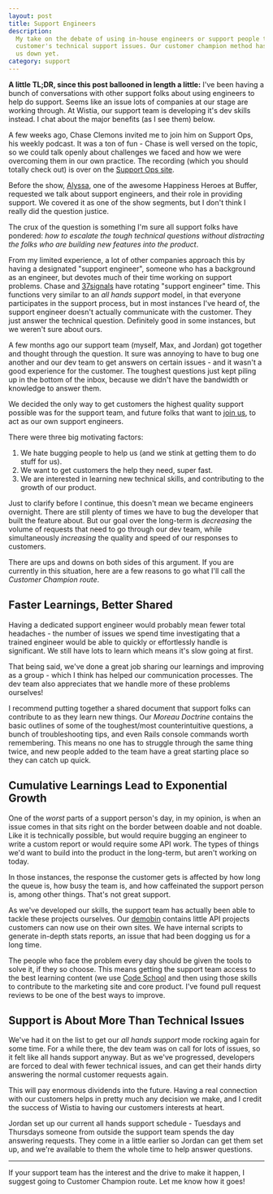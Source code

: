 ```yaml
---
layout: post
title: Support Engineers
description:
  My take on the debate of using in-house engineers or support people to solve
  customer's technical support issues. Our customer champion method hasn't let
  us down yet.
category: support
---
```


<p class="tldr"><strong>A little TL;DR, since this post ballooned in length a 
little:</strong> I've been having a bunch of conversations with other support 
folks about using engineers to help do support. Seems like an issue lots of 
companies at our stage are working through. At Wistia, our support team is 
developing it's dev skills instead. I chat about the major benefits (as I see 
them) below.</p>

A few weeks ago, Chase Clemons invited me to join him on Support Ops, his
weekly podcast. It was a ton of fun - Chase is well versed on the topic,
so we could talk openly about challenges we faced and how we were overcoming
them in our own practice. The recording (which you should totally check out) is
over on the [Support Ops site](http://supportops.co/the-customer-champion-with-jeff-vincent/).

Before the show, [Alyssa](http://twitter.com/alyssaaldersley), one of the
awesome Happiness Heroes at Buffer, requested we talk about support engineers,
and their role in providing support. We covered it as one of the show segments, 
but I don't think I really did the question justice.

The crux of the question is something I'm sure all support folks have pondered:
*how to escalate the tough technical questions without distracting the folks
who are building new features into the product*.

From my limited experience, a lot of other companies approach this by having a
designated "support engineer", someone who has a background as an engineer, but
devotes much of their time working on support problems. Chase and
[37signals](http://37signals.com) have rotating "support engineer" time. This
functions very similar to an *all hands support* model, in that everyone
participates in the support process, but in most instances I've heard of, the
support engineer doesn't actually communicate with the customer. They just
answer the technical question. Definitely good in some instances, but we
weren't sure about ours.

A few months ago our support team (myself, Max, and Jordan) got together and
thought through the question. It sure was annoying to have to bug one another 
and our dev team to get answers on certain issues - and it wasn't a good 
experience for the customer. The toughest questions just kept piling up in
the bottom of the inbox, because we didn't have the bandwidth or knowledge to 
answer them.

We decided the only way to get customers the highest quality support possible
was for the support team, and future folks that want
to [join us](http://wistia.theresumator.com/apply/5Ozymq/Customer-Champion.html),
to act as our own support engineers.

There were three big motivating factors:

  1. We hate bugging people to help us (and we stink at getting them to do
     stuff for us).
  2. We want to get customers the help they need, super fast.
  3. We are interested in learning new technical skills, and contributing to
     the growth of our product.

Just to clarify before I continue, this doesn't mean we became engineers
overnight. There are still plenty of times we have to bug the developer that
built the feature about. But our goal over the long-term is *decreasing* the
volume of requests that need to go through our dev team, while simultaneously
*increasing* the quality and speed of our responses to customers.

There are ups and downs on both sides of this argument. If you are currently in
this situation, here are a few reasons to go what I'll call the *Customer
Champion route*.

## Faster Learnings, Better Shared

Having a dedicated support engineer would probably mean fewer total headaches -
the number of issues we spend time investigating that a trained engineer would
be able to quickly or effortlessly handle is significant. We still have lots to 
learn which means it's slow going at first.

That being said, we've done a great job sharing our learnings and improving as
a group - which I think has helped our communication processes. The dev team
also appreciates that we handle more of these problems ourselves!

I recommend putting together a shared document that support folks can contribute
to as they learn new things. Our *Moreau Doctrine* contains the basic outlines 
of some of the toughest/most counterintuitive questions, a bunch of
troubleshooting tips, and even Rails console commands worth remembering. This
means no one has to struggle through the same thing twice, and new people added
to the team have a great starting place so they can catch up quick.

## Cumulative Learnings Lead to Exponential Growth

One of the *worst* parts of a support person's day, in my opinion, is when an
issue comes in that sits right on the border between doable and not doable.
Like it is technically possible, but would require bugging an engineer to write
a custom report or would require some API work. The types of things we'd want
to build into the product in the long-term, but aren't working on today.

In those instances, the response the customer gets is affected by how long the
queue is, how busy the team is, and how caffeinated the support person is,
among other things. That's not great support.

As we've developed our skills, the support team has actually been able to
tackle these projects ourselves. Our [demobin](http://wistia.github.com/demobin)
contains little API projects customers can now use on their own sites. We have
internal scripts to generate in-depth stats reports, an issue that had been
dogging us for a long time. 

The people who face the problem every day should be given the tools to solve it, 
if they so choose. This means getting the support team access to the best learning
content (we use [Code School](http://codeschool.com) and then using those
skills to contribute to the marketing site and core product. I've found pull
request reviews to be one of the best ways to improve.

## Support is About More Than Technical Issues

We've had it on the list to get our *all hands support* mode rocking again for
some time. For a while there, the dev team was on call for lots of issues, so
it felt like all hands support anyway. But as we've progressed, developers are
forced to deal with fewer technical issues, and can get their hands dirty
answering the normal customer requests again.

This will pay enormous dividends into the future. Having a real connection with
our customers helps in pretty much any decision we make, and I credit the
success of Wistia to having our customers interests at heart.

Jordan set up our current all hands support schedule - Tuesdays and Thursdays
someone from outside the support team spends the day answering requests. They
come in a little earlier so Jordan can get them set up, and we're available to
them the whole time to help answer questions.

---

If your support team has the interest and the drive to make it happen, I
suggest going to Customer Champion route. Let me know how it goes!

